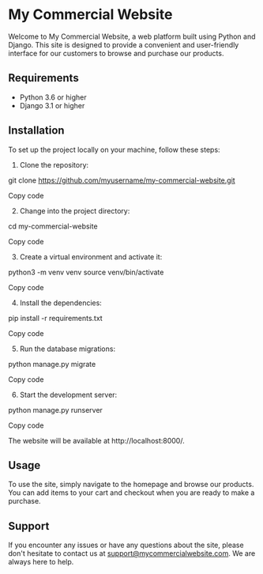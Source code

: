 # My Commercial Website

Welcome to My Commercial Website, a web platform built using Python and Django. This site is designed to provide a convenient and user-friendly interface for our customers to browse and purchase our products.

## Requirements

- Python 3.6 or higher
- Django 3.1 or higher

## Installation

To set up the project locally on your machine, follow these steps:

1. Clone the repository:

git clone https://github.com/myusername/my-commercial-website.git

Copy code

2. Change into the project directory:

cd my-commercial-website

Copy code

3. Create a virtual environment and activate it:

python3 -m venv venv
source venv/bin/activate

Copy code

4. Install the dependencies:

pip install -r requirements.txt

Copy code

5. Run the database migrations:

python manage.py migrate

Copy code

6. Start the development server:

python manage.py runserver

Copy code

The website will be available at http://localhost:8000/.

## Usage

To use the site, simply navigate to the homepage and browse our products. You can add items to your cart and checkout when you are ready to make a purchase.

## Support

If you encounter any issues or have any questions about the site, please don't hesitate to contact us at support@mycommercialwebsite.com. We are always here to help.
